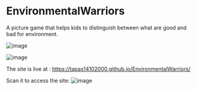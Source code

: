 # EnvironmentalWarriors
A picture game that helps kids to distinguish between what are good and bad for environment. 

![image](https://user-images.githubusercontent.com/53347922/113503328-d21c7480-954e-11eb-9862-a88fc645ec93.png)

![image](https://user-images.githubusercontent.com/53347922/113503340-e5c7db00-954e-11eb-9a5e-d1e7521e7d2c.png)

The site is live at :
    https://tapas14102000.github.io/EnvironmentalWarriors/

Scan it to access the site:
    ![image](https://user-images.githubusercontent.com/53347922/163666732-17a6c617-6867-467d-92cc-f3b27ea5b327.png)


